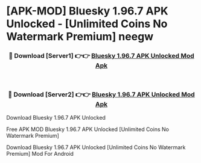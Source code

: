 # [APK-MOD] Bluesky 1.96.7 APK Unlocked - [Unlimited Coins No Watermark Premium] neegw



<div align="center">
<h3>🔴 Download [Server1] 👉👉 <a href="https://momento.my/?title=Bluesky_1.96.7_APK_Unlocked">Bluesky 1.96.7 APK Unlocked Mod Apk</a></h3><br>

<h3>🔴 Download [Server2] 👉👉 <a href="https://momento.my/?title=Bluesky_1.96.7_APK_Unlocked">Bluesky 1.96.7 APK Unlocked Mod Apk</a></h3>
</div>



Download Bluesky 1.96.7 APK Unlocked 

Free APK MOD Bluesky 1.96.7 APK Unlocked [Unlimited Coins No Watermark Premium]

Download Bluesky 1.96.7 APK Unlocked [Unlimited Coins No Watermark Premium] Mod For Android
